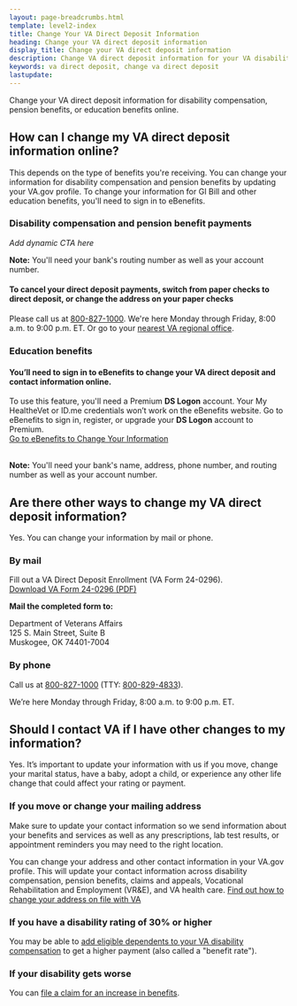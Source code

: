 ```yaml
---
layout: page-breadcrumbs.html
template: level2-index
title: Change Your VA Direct Deposit Information
heading: Change your VA direct deposit information
display_title: Change your VA direct deposit information
description: Change VA direct deposit information for your VA disability compensation, pension, or education benefits online. Sign in or register for a Premium account to update your information. 
keywords: va direct deposit, change va direct deposit
lastupdate:     
---
```


<div itemscope itemtype="http://schema.org/FAQPage">
<div itemprop="description" class="va-introtext">

Change your VA direct deposit information for disability compensation, pension benefits, or education benefits online.

</div>

<span id="comp-pen"></a>

<h2 itemprop="name">How can I change my VA direct deposit information online?</h2>
<div itemprop="acceptedAnswer" itemscope itemtype="http://schema.org/Answer">
<div itemprop="text">

This depends on the type of benefits you're receiving. You can change your information for disability compensation and pension benefits by updating your VA.gov profile. To change your information for GI Bill and other education benefits, you'll need to sign in to eBenefits.

<h3>Disability compensation and pension benefit payments</h3>

*Add dynamic CTA here*

<strong>Note:</strong> You'll need your bank's routing number as well as your account number.

<h4>To cancel your direct deposit payments, switch from paper checks to direct deposit, or change the address on your paper checks</h4>

Please call us at <a href="tel:+18008271000">800-827-1000</a>. We're here Monday through Friday, 8:00 a.m. to 9:00 p.m. ET. Or go to your [nearest VA regional office](/find-locations/?zoomLevel=4&page=1&address=&facilityType=benefits&serviceType). 

</div>
</div>
</div>

<h3>Education benefits</h3>

<div class="va-sign-in-alert usa-alert usa-alert-info">
  <div class="usa-alert-body">
    <h4 class="usa-alert-heading">You’ll need to sign in to eBenefits to change your VA direct deposit and contact information online.</h4>
  <p class="usa-alert-text">To use this feature, you'll need a Premium <b>DS Logon</b> account. Your My HealtheVet or ID.me credentials won’t work on the eBenefits website. Go to eBenefits to sign in, register, or upgrade your <b>DS Logon</b> account to Premium.<br>
      <a class="usa-button-primary" href="https://www.ebenefits.va.gov/ebenefits/about/feature?feature=direct-deposit-and-contact-information">Go to eBenefits to Change Your Information</a>
    </p>
  </div>
</div>
<br>
<strong>Note:</strong> You'll need your bank's name, address, phone number, and routing number as well as your account number.

<div itemscope itemtype="http://schema.org/Question">

<span id="mail-phone"></a>
<h2 itemprop="name">Are there other ways to change my VA direct deposit information?</h2>
<div itemprop="acceptedAnswer" itemscope itemtype="http://schema.org/Answer">
<div itemprop="text">

Yes. You can change your information by mail or phone.

<h3>By mail</h3>

Fill out a VA Direct Deposit Enrollment (VA Form 24-0296). <br>
<a href="https://www.vba.va.gov/pubs/forms/VBA-24-0296-ARE.pdf">Download VA Form 24-0296 (PDF)</a>

**Mail the completed form to:**

<p class="va-address-block">
Department of Veterans Affairs<br>
125 S. Main Street, Suite B<br>
Muskogee, OK 74401-7004<br>
</p>

<h3>By phone</h3>

Call us at <a href="tel:+18008271000">800-827-1000</a> (TTY: <a href="tel:+18008294833">800-829-4833</a>).

We’re here Monday through Friday, 8:00 a.m. to 9:00 p.m. ET.

</div>
</div>
</div>

<div itemscope itemtype="http://schema.org/Question">

<h2 itemprop="name">Should I contact VA if I have other changes to my information?</h2>
<div itemprop="acceptedAnswer" itemscope itemtype="http://schema.org/Answer">
<div itemprop="text">

Yes. It’s important to update your information with us if you move, change your marital status, have a baby, adopt a child, or experience any other life change that could affect your rating or payment.

<h3>If you move or change your mailing address</h3>
Make sure to update your contact information so we send information about your benefits and services as well as any prescriptions, lab test results, or appointment reminders you may need to the right location.

You can change your address and other contact information in your VA.gov profile. This will update your contact information across disability compensation, pension benefits, claims and appeals, Vocational Rehabilitation and Employment (VR&E), and VA health care. <a href="/change-address">Find out how to change your address on file with VA</a>

<h3>If you have a disability rating of 30% or higher</h3>
You may be able to <a href="https://www.benefits.va.gov/compensation/add-dependents.asp">add eligible dependents to your VA disability compensation</a> to get a higher payment (also called a "benefit rate").

<h3>If your disability gets worse</h3>
You can <a href="/disability/how-to-file-claim/">file a claim for an increase in benefits</a>. <br>

</div>
</div>
</div>
</div>

